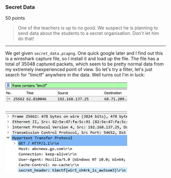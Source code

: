 ### Secret Data
50 points
> One of the teachers is up to no good. We suspect he is planning to send data about the students to a secret organisation. Don't let him do that!

---

We get given `secret_data.pcapng`. One quick google later and I find out this is a wireshark capture file, so I install it and load up the file. The file has a total of 35048 captured packets, which seem to be pretty normal data from my extremely inexperienced point of view. So let's try a filter, let's just search for "timctf" anywhere in the data. Well turns out I'm in luck:

![timctf{wir3\_sh4rk\_is\_aw3som3}][00_flag]


[00_flag]: ../images/05_00_flag.png
